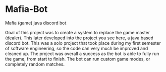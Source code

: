 # Mafia-Bot
Mafia (game) java discord bot

Goal of this project was to create a system to replace the game master (dealer). This later developed into the project you see here, a java based discord bot. This was a solo project that took place during my first semester of software engineering, so the code can very much be improved and cleaned up. The project was overall a success as the bot is able to fully run the game, from start to finish. The bot can run custom game modes, or completely random matches. 
